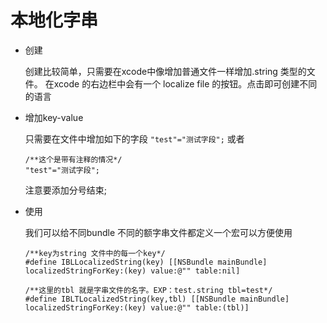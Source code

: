 # 本地化字串

* 创建

  创建比较简单，只需要在xcode中像增加普通文件一样增加.string 类型的文件。
  在xcode 的右边栏中会有一个 localize file 的按钮。点击即可创建不同的语言
* 增加key-value
  
  只需要在文件中增加如下的字段
  `"test"="测试字段";`
  或者
  ```
  /**这个是带有注释的情况*/
  "test"="测试字段";
  ```
  注意要添加分号结束;
  
* 使用

  我们可以给不同bundle 不同的额字串文件都定义一个宏可以方便使用
  ```
  /**key为string 文件中的每一个key*/
  #define IBLLocalizedString(key) [[NSBundle mainBundle] localizedStringForKey:(key) value:@"" table:nil]
  
  /**这里的tbl 就是字串文件的名字。EXP：test.string tbl=test*/
  #define IBLTLocalizedString(key,tbl) [[NSBundle mainBundle] localizedStringForKey:(key) value:@"" table:(tbl)]
  ```
 



